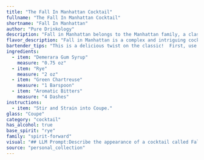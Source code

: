 ```yaml
---
title: "The Fall In Manhattan Cocktail"
fullname: "The Fall In Manhattan Cocktail"
shortname: "Fall In Manhattan"
author: "Pure Drinkology"
description: "Fall in Manhattan belongs to the Manhattan family, a classic American cocktail lineage dating back to the late 19th century. This variation twists the traditional formula with Demerara gum syrup's caramel notes, the herbal complexity of Green Chartreuse, and the aromatic depth of bitters.  "
flavor_description: "Fall in Manhattan is a complex and intriguing cocktail. The Demerara Gum Syrup adds a rich, molasses-like sweetness balanced by the spicy rye whiskey. Green Chartreuse brings a herbal, slightly minty note, while aromatic bitters add a touch of bitterness and complexity. Expect a warming, slightly sweet, and invigorating drink with an herbal undertone. "
bartender_tips: "This is a delicious twist on the classic!  First, use a high-quality rye, like Rittenhouse, for the best flavor.  Don't over-shake this one, you want a crisp, clear drink.  A dash of bitters goes a long way, so add just a few drops to enhance the complexity.  Finally, the Demerara Gum Syrup adds a unique sweetness, so adjust to your taste. "
ingredients:
  - item: "Demerara Gum Syrup"
    measure: "0.75 oz"
  - item: "Rye"
    measure: "2 oz"
  - item: "Green Chartreuse"
    measure: "1 Barspoon"
  - item: "Aromatic Bitters"
    measure: "4 Dashes"
instructions:
  - item: "Stir and Strain into Coupe."
glass: "Coupe"
category: "cocktail"
has_alcohol: true
base_spirit: "rye"
family: "spirit-forward"
visual: "## LLM Prompt:Describe the appearance of a cocktail called Fall in Manhattan. Imagine the drink is made with:* **Demerara Gum Syrup:**  A golden syrup with a slight amber hue.* **Rye Whiskey:** A deep amber color, possibly with reddish tones.* **Green Chartreuse:** A vibrant green color with a slight yellow tint. * **Aromatic Bitters:** A few drops of a dark, almost black liquid, adding subtle color variations.Consider the following aspects:* **Overall color:** What is the dominant color of the drink? Is it a deep amber, a rich golden, or something more green?* **Clarity:** Is the cocktail clear or cloudy? Are there any visible layers or streaks?* **Texture:** Does the drink have a thick, syrupy texture or is it lighter and more fluid?* **Garnish:** The drink is typically garnished with a lemon twist. How does the lemon zest play into the visual appeal? **Example response:**The Fall in Manhattan is a visually striking drink, its deep amber hue reminiscent of fallen leaves in the autumn sun. The Green Chartreuse adds a subtle, yet noticeable, verdant tinge to the cocktail, particularly around the edges. Its clarity is remarkable, with a slight shimmer revealing the interplay of the various ingredients.  A delicate lemon twist curls gracefully along the rim, offering a refreshing counterpoint to the warm, amber tones. "
source: "personal_collection"
---
```


